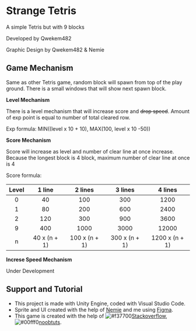 
# Strange Tetris

A simple Tetris but with 9 blocks

Developed by Qwekem482

Graphic Design by Qwekem482 & Nemie


## Game Mechanism

Same as other Tetris game, random block will spawn from top of the play ground. There is a small windows that will show next spawn block.

**Level Mechanism**

There is a level mechanism that will increase score and ~~drop speed~~. Amount of exp point is equal to number of total cleared row.

Exp formula: MIN((level x 10 + 10), MAX(100, level x 10 -50))

**Score Mechanism**

Score will increase as level and number of clear line at once increase. Because the longest block is 4 block, maximum number of clear line at once is 4

Score formula:

|Level  |1 line      |2 lines      |3 lines      |4 lines       |
|:-----:|:----------:|:-----------:|:-----------:|:------------:|
|0      |40          |100          |300          |1200          |
|1      |80          |200          |600          |2400          |
|2      |120         |300          |900          |3600          |
|9      |400         |1000         |3000         |12000         |
|n      |40 x (n + 1)|100 x (n + 1)|300 x (n + 1)|1200 x (n + 1)|

**Increse Speed Mechanism**

Under Development
## Support and Tutorial


 - This project is made with Unity Engine, coded with Visual Studio Code.
 - Sprite and UI created with the help of [Nemie](https://www.facebook.com/nemie1502 "Nemie") and me using [Figma](https://www.figma.com/ "Figma").
 - This game is created with the help of ![#f37700](https://placehold.co/15x15/f37700/f37700.png)[Stackoverflow](https://stackoverflow.com/ "Stackoverflow"), ![#00fff0](https://placehold.co/15x15/00fff0/00fff0.png)[noobtuts](https://noobtuts.com/unity/2d-arkanoid-game "noobtuts").